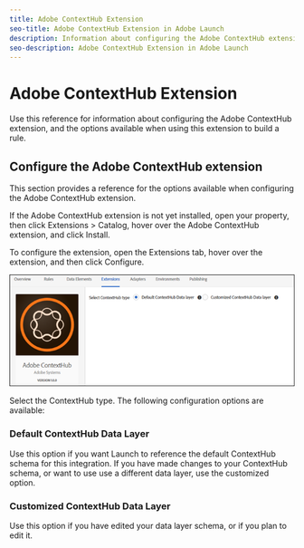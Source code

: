 ```yaml
---
title: Adobe ContextHub Extension
seo-title: Adobe ContextHub Extension in Adobe Launch
description: Information about configuring the Adobe ContextHub extension, and the options available when using this extension to build a rule
seo-description: Adobe ContextHub Extension in Adobe Launch
---
```


# Adobe ContextHub Extension

Use this reference for information about configuring the Adobe ContextHub extension, and the options available when using this extension to build a rule.

## Configure the Adobe ContextHub extension

This section provides a reference for the options available when configuring the Adobe ContextHub extension.

If the Adobe ContextHub extension is not yet installed, open your property, then click Extensions &gt; Catalog, hover over the Adobe ContextHub extension, and click Install.

To configure the extension, open the Extensions tab, hover over the extension, and then click Configure.

![](/help/assets/ext-contexthub-config.png)

Select the ContextHub type. The following configuration options are available:

### Default ContextHub Data Layer

Use this option if you want Launch to reference the default ContextHub schema for this integration. If you have made changes to your ContextHub schema, or want to use use a different data layer, use the customized option.

### Customized ContextHub Data Layer

Use this option if you have edited your data layer schema, or if you plan to edit it.
